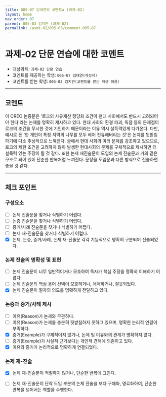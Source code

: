```yaml
---
title: 005-07 김태연의 코멘트a (과제-02) 
layout: home
nav_order: 07
parent: 005-03 김지안 (과제-02)
permalink: /asmt-02/005-03/comment-005-07
---
```


# 과제-02 단문 연습에 대한 코멘트

- 대상과제: `과제-02 단문 연습`
- 코멘트를 제공하는 학생: `005-07 김태연(작성자)` 
- 코멘트를 받는 학생: `005-03 김지안(코멘트를 받는 학생 이름)` 

---

## 코멘트

이 OREO 논증문은 '로크의 사유재산 정당화 조건이 현대 사회에서도 반드시 고려되어야 한다'라는 논제를 명확히 제시하고 있다. 현대 사회의 환경 파괴, 독점 등의 문제점이 로크의 조건을 무시한 것에 기인하기 때문이라는 이유 역시 설득력있게 다가온다. 다만, 예시로 든 '한 개인이 특정 지역의 나무를 모두 베어 전유해버리는 것'은 논지를 뒷받침하기에 다소 추상적으로 느껴진다. 글에서 현대 사회의 여러 문제를 강조하고 있으므로, 로크의 제한 조건을 고려하지 않아 발생한 현대사회의 문제를 구체적으로 제시하면 더 설득력 있는 주장이 될 것 같다. 또한 논제 재진술문이 도입의 논제 진술문과 거의 같은 구조로 되어 있어 단순한 반복처럼 느껴진다. 문장을 도입문과 다른 방식으로 진술하면 좋을 것 같다.

---

## 체크 포인트

### **구성요소**
- [ ] 논제 진술문을 찾거나 식별하기 어렵다.
- [ ] 논증 진술문을 찾거나 식별하기 어렵다.
- [ ] 증거/사례 진술문을 찾거나 식별하기 어렵다.
- [ ] 논제 재-진술문을 찾거나 식별하기 어렵다.
- [x] 논제, 논증, 증거/사례, 논제 재-진술문 각각 기능적으로 명확히 구분되어 진술되었다.

### **논제 진술의 명확성 및 표현**  
- [ ] 논제 진술문이 너무 일반적이거나 모호하여 독자가 핵심 주장을 명확히 이해하기 어렵다.  
- [ ] 논제 진술문의 핵심 용어 선택이 모호하거나, 애매하거나, 잘못되었다.  
- [x] 논제 진술문이 필자의 의도를 명확하게 전달하고 있다.  

### **논증과 증거/사례 제시**  
- [ ] 이유(Reason)가 논제와 무관하다.
- [ ] 이유(Reason)가 논제를 충분히 뒷받침하지 못하고 있으며, 명확한 논리적 연결이 부족하다.  
- [x] 증거(Example)가 구체적이지 않거나, 논제 및 이유와의 관계가 명확하지 않다. 
- [ ] 증거(Example)가 사실적 근거보다는 개인적 견해에 의존하고 있다.  
- [x] 이유와 증거가 논리적으로 명확하게 연결되었다.  

### **논제 재-진술**  
- [x] 논제 재-진술문이 적절하지 않거나, 단순한 반복에 그친다.   
- [ ] 논제 재-진술문이 단락 도입 부분의 논제 진술을 보다 구체화, 명료화하여, 단순한 반복을 넘어서는 역할을 수행한다.  


